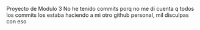 Proyecto de Modulo 3
No he tenido commits porq no me di cuenta q todos los commits los estaba haciendo a mi otro github personal, mil disculpas con eso 

